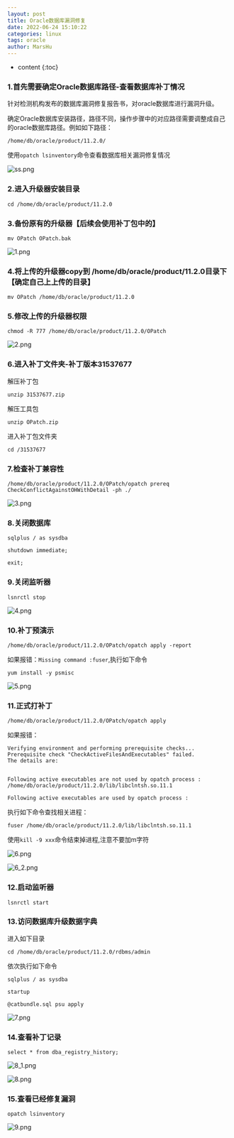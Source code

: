 ```yaml
---
layout: post
title: Oracle数据库漏洞修复
date: 2022-06-24 15:10:22
categories: linux
tags: oracle
author: MarsHu
---
```


* content
{:toc}

### 1.首先需要确定Oracle数据库路径-查看数据库补丁情况  ###
针对检测机构发布的数据库漏洞修复报告书，对oracle数据库进行漏洞升级。

确定Oracle数据库安装路径，路径不同，操作步骤中的对应路径需要调整成自己的oracle数据库路径。例如如下路径：

	/home/db/oracle/product/11.2.0/



使用`opatch lsinventory`命令查看数据库相关漏洞修复情况

![ss.png](http://marshucheng1.github.io/assets/oracle/ss.png)

### 2.进入升级器安装目录  ###

	cd /home/db/oracle/product/11.2.0

### 3.备份原有的升级器【后续会使用补丁包中的】  ###

	mv OPatch OPatch.bak

![1.png](http://marshucheng1.github.io/assets/oracle/1.png)

### 4.将上传的升级器copy到 /home/db/oracle/product/11.2.0目录下【确定自己上上传的目录】  ###

	mv OPatch /home/db/oracle/product/11.2.0

### 5.修改上传的升级器权限 ###

	chmod -R 777 /home/db/oracle/product/11.2.0/OPatch

![2.png](http://marshucheng1.github.io/assets/oracle/2.png)

### 6.进入补丁文件夹-补丁版本31537677 ###

解压补丁包

	unzip 31537677.zip
解压工具包

	unzip OPatch.zip
进入补丁包文件夹

	cd /31537677

### 7.检查补丁兼容性 ###

	/home/db/oracle/product/11.2.0/OPatch/opatch prereq CheckConflictAgainstOHWithDetail -ph ./

![3.png](http://marshucheng1.github.io/assets/oracle/3.png)

### 8.关闭数据库 ###

	sqlplus / as sysdba
	
	shutdown immediate;
	
	exit;

### 9.关闭监听器 ###

	lsnrctl stop

![4.png](http://marshucheng1.github.io/assets/oracle/4.png)

### 10.补丁预演示 ###

	/home/db/oracle/product/11.2.0/OPatch/opatch apply -report

如果报错：`Missing command :fuser`,执行如下命令

	yum install -y psmisc

![5.png](http://marshucheng1.github.io/assets/oracle/5.png)

### 11.正式打补丁 ###

	/home/db/oracle/product/11.2.0/OPatch/opatch apply

如果报错：
	
	Verifying environment and performing prerequisite checks...
	Prerequisite check "CheckActiveFilesAndExecutables" failed.
	The details are:
	
	
	Following active executables are not used by opatch process :
	/home/db/oracle/product/11.2.0/lib/libclntsh.so.11.1
	
	Following active executables are used by opatch process :

执行如下命令查找相关进程：

	fuser /home/db/oracle/product/11.2.0/lib/libclntsh.so.11.1

使用`kill -9 xxx`命令结束掉进程,注意不要加m字符

![6.png](http://marshucheng1.github.io/assets/oracle/6.png)

![6_2.png](http://marshucheng1.github.io/assets/oracle/6_2.png)

### 12.启动监听器 ###

	lsnrctl start

### 13.访问数据库升级数据字典 ###

进入如下目录

	cd /home/db/oracle/product/11.2.0/rdbms/admin

依次执行如下命令

	sqlplus / as sysdba
	
	startup
	
	@catbundle.sql psu apply

![7.png](http://marshucheng1.github.io/assets/oracle/7.png)

### 14.查看补丁记录 ###

	select * from dba_registry_history;

![8_1.png](http://marshucheng1.github.io/assets/oracle/8_1.png)

![8.png](http://marshucheng1.github.io/assets/oracle/8.png)

### 15.查看已经修复漏洞 ###

`opatch lsinventory`

![9.png](http://marshucheng1.github.io/assets/oracle/9.png)